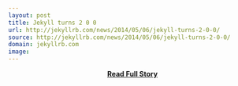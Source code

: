 ```yaml
---
layout: post
title: Jekyll turns 2 0 0
url: http://jekyllrb.com/news/2014/05/06/jekyll-turns-2-0-0/
source: http://jekyllrb.com/news/2014/05/06/jekyll-turns-2-0-0/
domain: jekyllrb.com
image: 
---
```


<p></p>
<center><p><a href="http://jekyllrb.com/news/2014/05/06/jekyll-turns-2-0-0/" style='padding:25px; font-sze:18px; font-weight: bold;'>Read Full Story</a></p></center>
